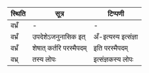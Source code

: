 | स्थिति | सूत्र | टिप्पणी |
| ----- | ------- | ------ |
| वभ्रँ | - | - |
| वभ्रँ | उपदेशेऽजनुनासिक इत् | अँ-इत्यस्य इत्संज्ञा |
| वभ्रँ | शेषात् कर्तरि परस्मैपदम् | इति परस्मैपदम् |
| वभ्र् | तस्य लोपः | इत्संज्ञकस्य लोपः |
